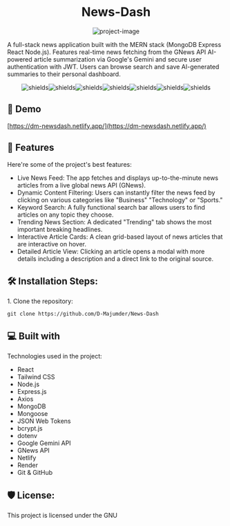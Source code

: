 <h1 align="center" id="title">News-Dash</h1>

<p align="center"><img src="https://socialify.git.ci/D-Majumder/News-Dash/image?font=Raleway&amp;forks=1&amp;issues=1&amp;language=1&amp;name=1&amp;owner=1&amp;pattern=Floating+Cogs&amp;pulls=1&amp;stargazers=1&amp;theme=Auto" alt="project-image"></p>

<p id="description">A full-stack news application built with the MERN stack (MongoDB Express React Node.js). Features real-time news fetching from the GNews API AI-powered article summarization via Google's Gemini and secure user authentication with JWT. Users can browse search and save AI-generated summaries to their personal dashboard.</p>

<p align="center"><img src="https://img.shields.io/badge/React_Js-Am_Dumb-blue" alt="shields"><img src="https://img.shields.io/badge/License-MIT-yellow.svg" alt="shields"><img src="https://img.shields.io/badge/react-%2320232a.svg?style=for-the-badge&amp;logo=react&amp;logoColor=%2361DAFB)" alt="shields"><img src="https://img.shields.io/badge/node.js-6DA55F?style=for-the-badge&amp;logo=node.js&amp;logoColor=white" alt="shields"><img src="https://img.shields.io/badge/express.js-%23404d59.svg?style=for-the-badge&amp;logo=express&amp;logoColor=%2361DAFB" alt="shields"><img src="https://img.shields.io/badge/MongoDB-%234ea94b.svg?style=for-the-badge&amp;logo=mongodb&amp;logoColor=white" alt="shields"><img src="https://img.shields.io/badge/tailwindcss-%2338B2AC.svg?style=for-the-badge&amp;logo=tailwind-css&amp;logoColor=white" alt="shields"></p>

<h2>🚀 Demo</h2>

[https://dm-newsdash.netlify.app/](https://dm-newsdash.netlify.app/)

  
  
<h2>🧐 Features</h2>

Here're some of the project's best features:

*   Live News Feed: The app fetches and displays up-to-the-minute news articles from a live global news API (GNews).
*   Dynamic Content Filtering: Users can instantly filter the news feed by clicking on various categories like "Business" "Technology" or "Sports."
*   Keyword Search: A fully functional search bar allows users to find articles on any topic they choose.
*   Trending News Section: A dedicated "Trending" tab shows the most important breaking headlines.
*   Interactive Article Cards: A clean grid-based layout of news articles that are interactive on hover.
*   Detailed Article View: Clicking an article opens a modal with more details including a description and a direct link to the original source.

<h2>🛠️ Installation Steps:</h2>

<p>1. Clone the repository:</p>

```
git clone https://github.com/D-Majumder/News-Dash
```

  
  
<h2>💻 Built with</h2>

Technologies used in the project:

*   React
*   Tailwind CSS
*   Node.js
*   Express.js
*   Axios
*   MongoDB
*   Mongoose
*   JSON Web Tokens
*   bcrypt.js
*   dotenv
*   Google Gemini API
*   GNews API
*   Netlify
*   Render
*   Git & GitHub

<h2>🛡️ License:</h2>

This project is licensed under the GNU
